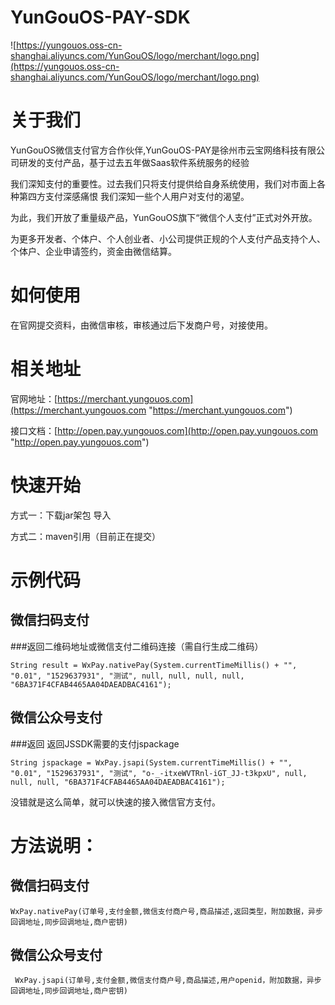 # YunGouOS-PAY-SDK

![https://yungouos.oss-cn-shanghai.aliyuncs.com/YunGouOS/logo/merchant/logo.png](https://yungouos.oss-cn-shanghai.aliyuncs.com/YunGouOS/logo/merchant/logo.png)


# 关于我们

YunGouOS微信支付官方合作伙伴,YunGouOS-PAY是徐州市云宝网络科技有限公司研发的支付产品，基于过去五年做Saas软件系统服务的经验

我们深知支付的重要性。过去我们只将支付提供给自身系统使用，我们对市面上各种第四方支付深感痛恨 我们深知一些个人用户对支付的渴望。

为此，我们开放了重量级产品，YunGouOS旗下“微信个人支付”正式对外开放。

为更多开发者、个体户、个人创业者、小公司提供正规的个人支付产品支持个人、个体户、企业申请签约，资金由微信结算。


# 如何使用

在官网提交资料，由微信审核，审核通过后下发商户号，对接使用。

# 相关地址

官网地址：[https://merchant.yungouos.com](https://merchant.yungouos.com "https://merchant.yungouos.com")

接口文档：[http://open.pay.yungouos.com](http://open.pay.yungouos.com "http://open.pay.yungouos.com")


# 快速开始

方式一：下载jar架包 导入

方式二：maven引用（目前正在提交）


# 示例代码


## 微信扫码支付

###返回二维码地址或微信支付二维码连接（需自行生成二维码）

    String result = WxPay.nativePay(System.currentTimeMillis() + "", "0.01", "1529637931", "测试", null, null, null, null, "6BA371F4CFAB4465AA04DAEADBAC4161");



## 微信公众号支付

###返回 返回JSSDK需要的支付jspackage

	String jspackage = WxPay.jsapi(System.currentTimeMillis() + "", "0.01", "1529637931", "测试", "o-_-itxeWVTRnl-iGT_JJ-t3kpxU", null, null, null, "6BA371F4CFAB4465AA04DAEADBAC4161");


没错就是这么简单，就可以快速的接入微信官方支付。


# 方法说明：

## 微信扫码支付

    WxPay.nativePay(订单号,支付金额,微信支付商户号,商品描述,返回类型，附加数据，异步回调地址,同步回调地址,商户密钥)

## 微信公众号支付

	 WxPay.jsapi(订单号,支付金额,微信支付商户号,商品描述,用户openid，附加数据，异步回调地址,同步回调地址,商户密钥)
	



